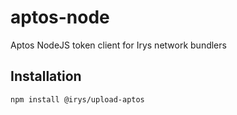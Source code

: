 # aptos-node

Aptos NodeJS token client for Irys network bundlers

## Installation

```sh
npm install @irys/upload-aptos
```
